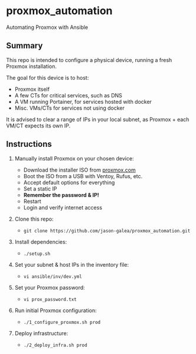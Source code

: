 # proxmox_automation
Automating Proxmox with Ansible


## Summary

This repo is intended to configure a physical device, running a fresh Proxmox installation.

The goal for this device is to host:

- Proxmox itself
- A few CTs for critical services, such as DNS
- A VM running Portainer, for services hosted with docker
- Misc. VMs/CTs for services not using docker

It is advised to clear a range of IPs in your local subnet, as Proxmox + each VM/CT expects its own IP.

## Instructions

1. Manually install Proxmox on your chosen device:
    - Download the installer ISO from [proxmox.com](https://www.proxmox.com/en/downloads/category/iso-images-pve)
    - Boot the ISO from a USB with Ventoy, Rufus, etc.
    - Accept default options for everything
    - Set a static IP
    - **Remember the password & IP!**
    - Restart
    - Login and verify internet access

2. Clone this repo:
    - `git clone https://github.com/jason-galea/proxmox_automation.git`

3. Install dependencies:
    - `./setup.sh`

4. Set your subnet & host IPs in the inventory file:
    - `vi ansible/inv/dev.yml`

5. Set your Proxmox password:
    - `vi prox_password.txt`

6. Run initial Proxmox configuration:
    <!-- - `ansible-playbook -i ansible/inv/dev.yml ansible/1_configure_proxmox.yml` -->
    - `./1_configure_proxmox.sh prod`

7. Deploy infrastructure:
    <!-- - `ansible-playbook -i ansible/inv/dev.yml ansible/2_deploy_infra.yml` -->
    - `./2_deploy_infra.sh prod`

<!-- 
7. Deploy Pihole
    - `ansible-playbook -i ansible/inv/dev.yml ansible/deploy_pihole.yml`

8. Deploy the Portainer VM
    - `ansible-playbook -i ansible/inv/dev.yml ansible/deploy_portainer.yml` -->


<!-- 
## Tips

This repo does assume you want to use the newly created Pihole container for DNS.
If you want to revert localhost & Proxmox's DNS back to what it was originally:

1. Define `backup_dns` in `ansible/inv/dev.yml`

2. Reset DNS with Ansible
    - `ansible-playbook -i ansible/inv/dev.yml ansible/reset_dns.yml` -->
